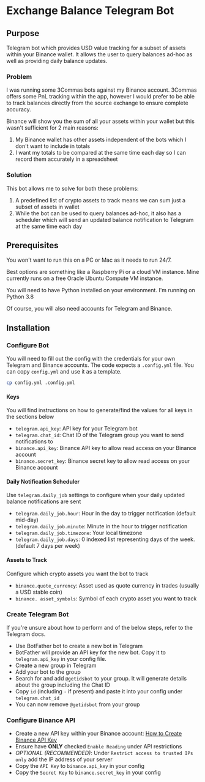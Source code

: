 # Exchange Balance Telegram Bot

## Purpose

Telegram bot which provides USD value tracking for a subset of assets within your Binance wallet. It allows the user to query balances ad-hoc as well as providing daily balance updates.

### Problem

I was running some 3Commas bots against my Binance account. 3Commas offers some PnL tracking within the app, however I would prefer to be able to track balances directly from the source exchange to ensure complete accuracy.

Binance will show you the sum of all your assets within your wallet but this wasn't sufficient for 2 main reasons:

1. My Binance wallet has other assets independent of the bots which I don't want to include in totals
2. I want my totals to be compared at the same time each day so I can record them accurately in a spreadsheet

### Solution

This bot allows me to solve for both these problems:

1. A predefined list of crypto assets to track means we can sum just a subset of assets in wallet
2. While the bot can be used to query balances ad-hoc, it also has a scheduler which will send an updated balance notification to Telegram at the same time each day

## Prerequisites

You won't want to run this on a PC or Mac as it needs to run 24/7.

Best options are something like a Raspberry Pi or a cloud VM instance. Mine currently runs on a free Oracle Ubuntu Compute VM instance.

You will need to have Python installed on your environment. I'm running on Python 3.8

Of course, you will also need accounts for Telegram and Binance.

## Installation

### Configure Bot

You will need to fill out the config with the credentials for your own Telegram and Binance accounts. The code expects a `.config.yml` file. You can copy `config.yml` and use it as a template.

```bash
cp config.yml .config.yml
```

#### Keys

You will find instructions on how to generate/find the values for all keys in the sections below

- `telegram.api_key`: API key for your Telegram bot
- `telegram.chat_id`: Chat ID of the Telegram group you want to send notifications to
- `binance.api_key`: Binance API key to allow read access on your Binance account
- `binance.secret_key`: Binance secret key to allow read access on your Binance account

#### Daily Notification Scheduler

Use `telegram.daily_job` settings to configure when your daily updated balance notifications are sent

- `telegram.daily_job.hour`: Hour in the day to trigger notification (default mid-day)
- `telegram.daily_job.minute`: Minute in the hour to trigger notification
- `telegram.daily_job.timezone`: Your local timezone
- `telegram.daily_job.days`: 0 indexed list representing days of the week. (default 7 days per week)

#### Assets to Track

Configure which crypto assets you want the bot to track

- `binance.quote_currency`: Asset used as quote currency in trades (usually a USD stable coin)
- `binance. asset_symbols`: Symbol of each crypto asset you want to track

### Create Telegram Bot

If you're unsure about how to perform and of the below steps, refer to the Telegram docs.

- Use BotFather bot to create a new bot in Telegram
- BotFather will provide an API key for the new bot. Copy it to `telegram.api_key` in your config file.
- Create a new group in Telegram
- Add your bot to the group
- Search for and add `@getidsbot` to your group. It will generate details about the group including the Chat ID
- Copy `id` (including `-` if present) and paste it into your config under `telegram.chat_id`
- You can now remove `@getidsbot` from your group

### Configure Binance API

- Create a new API key within your Binance account: [How to Create Binance API Key](https://www.binance.com/en/support/faq/360002502072)
- Ensure have **ONLY** checked `Enable Reading` under API restrictions
- *OPTIONAL (RECOMMENDED)*: Under `Restrict access to trusted IPs only` add the IP address of your server
- Copy the `API Key` to `binance.api_key` in your config
- Copy the `Secret Key` to `binance.secret_key` in your config